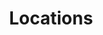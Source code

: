 ---
layout: post
title: Locations
categories: [Collaboration]
courses: { csse: {week: 3}, csp: {week: 3}, csa: {week: 2} }
menu: nav/pair_programming.html
permalink: location
type: collab
comments: true
---